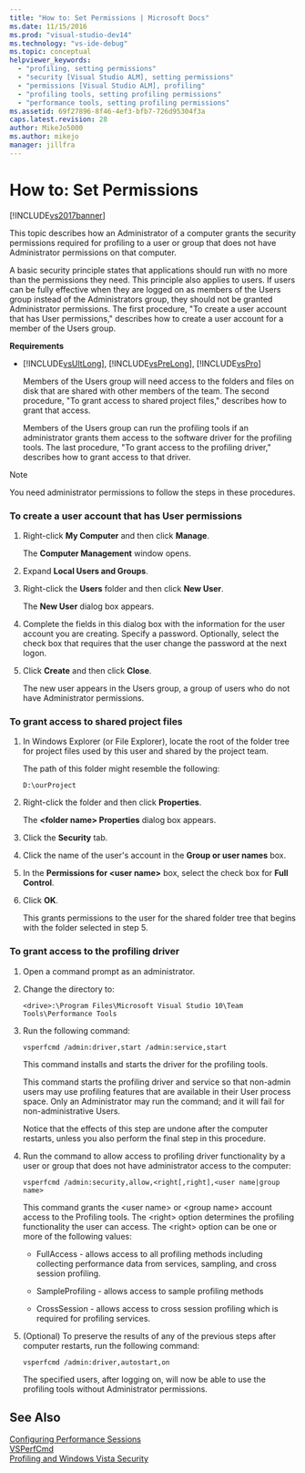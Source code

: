 ```yaml
---
title: "How to: Set Permissions | Microsoft Docs"
ms.date: 11/15/2016
ms.prod: "visual-studio-dev14"
ms.technology: "vs-ide-debug"
ms.topic: conceptual
helpviewer_keywords: 
  - "profiling, setting permissions"
  - "security [Visual Studio ALM], setting permissions"
  - "permissions [Visual Studio ALM], profiling"
  - "profiling tools, setting profiling permissions"
  - "performance tools, setting profiling permissions"
ms.assetid: 69f27896-8f46-4ef3-bfb7-726d95304f3a
caps.latest.revision: 28
author: MikeJo5000
ms.author: mikejo
manager: jillfra
---
```

# How to: Set Permissions
[!INCLUDE[vs2017banner](../includes/vs2017banner.md)]

This topic describes how an Administrator of a computer grants the security permissions required for profiling to a user or group that does not have Administrator permissions on that computer.  
  
 A basic security principle states that applications should run with no more than the permissions they need. This principle also applies to users. If users can be fully effective when they are logged on as members of the Users group instead of the Administrators group, they should not be granted Administrator permissions. The first procedure, "To create a user account that has User permissions," describes how to create a user account for a member of the Users group.  
  
 **Requirements**  
  
- [!INCLUDE[vsUltLong](../includes/vsultlong-md.md)], [!INCLUDE[vsPreLong](../includes/vsprelong-md.md)], [!INCLUDE[vsPro](../includes/vspro-md.md)]  
  
  Members of the Users group will need access to the folders and files on disk that are shared with other members of the team. The second procedure, "To grant access to shared project files," describes how to grant that access.  
  
  Members of the Users group can run the profiling tools if an administrator grants them access to the software driver for the profiling tools. The last procedure, "To grant access to the profiling driver," describes how to grant access to that driver.  
  
> [!NOTE]
>  You need administrator permissions to follow the steps in these procedures.  
  
### To create a user account that has User permissions  
  
1. Right-click **My Computer** and then click **Manage**.  
  
     The **Computer Management** window opens.  
  
2. Expand **Local Users and Groups**.  
  
3. Right-click the **Users** folder and then click **New User**.  
  
     The **New User** dialog box appears.  
  
4. Complete the fields in this dialog box with the information for the user account you are creating. Specify a password. Optionally, select the check box that requires that the user change the password at the next logon.  
  
5. Click **Create** and then click **Close**.  
  
     The new user appears in the Users group, a group of users who do not have Administrator permissions.  
  
### To grant access to shared project files  
  
1. In Windows Explorer (or File Explorer), locate the root of the folder tree for project files used by this user and shared by the project team.  
  
     The path of this folder might resemble the following:  
  
    ```  
    D:\ourProject  
    ```  
  
2. Right-click the folder and then click **Properties**.  
  
     The **\<folder name> Properties** dialog box appears.  
  
3. Click the **Security** tab.  
  
4. Click the name of the user's account in the **Group or user names** box.  
  
5. In the **Permissions for \<user name>** box, select the check box for **Full Control**.  
  
6. Click **OK**.  
  
     This grants permissions to the user for the shared folder tree that begins with the folder selected in step 5.  
  
### To grant access to the profiling driver  
  
1. Open a command prompt as an administrator.  
  
2. Change the directory to:  
  
   ```  
   <drive>:\Program Files\Microsoft Visual Studio 10\Team Tools\Performance Tools  
   ```  
  
3. Run the following command:  
  
   ```  
   vsperfcmd /admin:driver,start /admin:service,start  
   ```  
  
    This command installs and starts the driver for the profiling tools.  
  
    This command starts the profiling driver and service so that non-admin users may use profiling features that are available in their User process space. Only an Administrator may run the command; and it will fail for non-administrative Users.  
  
    Notice that the effects of this step are undone after the computer restarts, unless you also perform the final step in this procedure.  
  
4. Run the command to allow access to profiling driver functionality by a user or group that does not have administrator access to the computer:  
  
   ```  
   vsperfcmd /admin:security,allow,<right[,right],<user name|group name>  
   ```  
  
    This command grants the \<user name> or \<group name> account access to the Profiling tools. The \<right> option determines the profiling functionality the user can access. The \<right> option can be one or more of the following values:  
  
   -   FullAccess - allows access to all profiling methods including collecting performance data from services, sampling, and cross session profiling.  
  
   -   SampleProfiling - allows access to sample profiling methods  
  
   -   CrossSession - allows access to cross session profiling which is required for profiling services.  
  
5. (Optional) To preserve the results of any of the previous steps after computer restarts, run the following command:  
  
   ```  
   vsperfcmd /admin:driver,autostart,on  
   ```  
  
   The specified users, after logging on, will now be able to use the profiling tools without Administrator permissions.  
  
## See Also  
 [Configuring Performance Sessions](../profiling/configuring-performance-sessions.md)   
 [VSPerfCmd](../profiling/vsperfcmd.md)   
 [Profiling and Windows Vista Security](../profiling/profiling-and-windows-vista-security.md)
